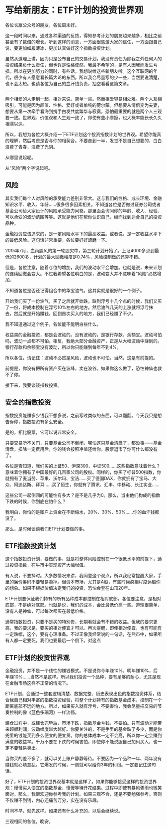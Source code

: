 # 写给新朋友：ETF计划的投资世界观

各位长赢公众号的朋友，各位周末好。

 

这一段时间以来，通过各种渠道的反馈，得知参考计划的朋友越来越多，相比之前甚至有了数倍的增长。听到这样的消息，一方面很感激大家的信任，一方面跟自己说，要更加如履薄冰，更加认真做好这个指数投资计划。


虽然从道理上讲，因为只是公布自己的交易计划，我没有责任为除我之外任何人的投资结果负什么责任，但也许是性格使然，我最不希望的，是有人因我而发生亏损。所以在更加努力的同时，有些话，我想说给这些新朋友听。这个互联网的年代，很少有人愿意看长篇大论的东西。所以我会尽量写的少一些，当然要说清楚，也不会太短。也请各位为自己的血汗钱负责，抽空看看这篇文章。

 
---


两个相爱的人走到一起，相对来说，简单一些。然而相爱容易相处难。两个人互相吸引，可能是因为颜值、性格、爱好或者单纯的荷尔蒙。但想要从情侣变为夫妻，想要从第一次牵手看海到携手白发共度繁华与寂寞，恐怕最重要的就是两个人三观要一致。世界观、价值观和人生观一致了，即使有些小摩擦，也大概率能长长久久相濡以沫。

 

所以，我想为各位大概介绍一下ETF计划这个投资指数计划的世界观。希望你能真的理解，然后考虑是否与你的相契合。不要走到一半，发觉不是自己想要的，白白浪费了青春，浪费了光阴。

 

从哪里说起呢。

 

从“风险”两个字说起吧。



## 风险

其实我们每个人对风险的承受能力差别非常大。这与我们的性格、成长环境、金融知识水平、收入、年龄……很多很多因素相关。不知道各位是否做过证券公司或者基金公司给大家设计的风险承受能力问卷。那里面会询问你的年龄、收入、经验、可以承受的波动范围等等。这就是他们在帮你认识自己，继而找到适合自己的投资品种。

 

金融投资应该追求的，是一定风险水平下的最高收益。或者说，是一定收益水平下的最低风险。这句话非常重要，各位要好好琢磨一下。

 

2015年7月，血雨腥风的第一轮股灾中，第三轮计划开始了。上证4000多点到最低的2600多，计划的最大回撤幅度是0.74%，风险控制做的还算不错。

 

但是，各位注意，随着仓位的增加，我们的波动水平会增加。也就是说，未来计划的连续回撤会变大。不过我希望各位明白的是，波动变大并不意味着“风险”必然增加。

 

不知道各位是否还记得组合中的华宝油气。这其实就是很好的一个例子。

 

开始我们买了一份油气，买了之后就开始跌，跌到浮亏十几个点的时候，我们又买了一份，将成本控制在浮亏10%左右的地方。然后油气几天的上涨就将浮亏抹去，然后就是开始赚钱。回到首次买入的地方，我们已经赚了不少。

 

我不知道通过这个例子，各位能不能明白些什么。

 

权益类的金融投资，都是会波动的。没有波动的，是银行存款、余额宝。波动可怕吗，波动一点都不可怕。相反，我绝大部分金融资产，正是从大幅波动中赚到的。银行存款和余额宝没有波动，所以你只能赚到每年不到4%。

 

所以各位，请记住：波动不必然是风险，波动也不可怕。当然，这是有前提的。

 

前提是，你没有把所有资产买在波峰，卖在波谷。如果你这么做了，恐怕神仙也救不了你。

 

接下来，我要谈谈指数投资。

 

## 安全的指数投资

指数投资能赚多少钱我不想多说，之前写过类似的东西，可以翻翻。今天我只是想告诉你，指数投资有多么安全。

 

是的，相比股票，它可以说非常安全。

 

只要交易所不关门，只要基金公司不倒闭，哪怕这只基金清盘了，都没事——基金清盘，扣除一定费用后，你的钱会按照净值还给你。股票退市了你可什么都没有了。

 

各位是否知道，我们买的上证50、沪深300、中证500……这些指数意味着什么？意味着你拥有了中国最好的几百家公司的股权。同样的，你买了标普500指数，你就拥有了麦当劳、苹果、沃尔玛、宝洁……买了德国DAX，你就拥有了宝马、大众、阿迪达斯、拜耳……买了恒生，你就有了腾讯、汇丰、中移动、长江实业……

 

这些公司一起倒闭的可能性有多大？是不是几乎为0。那么，当由他们构成的指数下跌的时候，你到底在怕什么？

 

我明白，你怕的是账户上资金在不断缩水，20%、30%、50%……你的血汗钱都没了。

 

那么，是时候谈谈我们ETF计划要做的事。

 

## ETF指数投资计划

这个指数投资计划，要做的事，就是将整体风险控制在一个很低水平的前提下，通过投资指数，在牛市中实现资产大幅增值。

 

有人说，不要择时。大多数情况来讲，我同意这个观点，所以我经常提醒大家，手里的廉价筹码不要轻易卖掉。但资本市场，尤其是A股，有些时候疯癫程度远超你的想象。如果不根据价值决定我们的投资，恐怕会套在山顶20年。

 

ETF计划要保证我们持有的所有品种成本都控制在相对底部。各位要注意，是相对底部，不是绝对底部。也就是说，我们的成本，会比最低价高一些。道理很简单，没有人是神仙，可以每次都买在最低价格。

 

通常指数投资，只要不是买的特别贵，长期看就会有不错的收益。但我的要求更高，我的要求是，要买的相对便宜才可以。再次提醒，即使相对便宜，也有可能有一定跌幅，这个，要有心理准备。不过正像我经常说的一句话，在熊市中，如果所有人都一定要死，我们也要最后一个倒下。对这点

 

## ETF计划的投资世界观

金融投资，并不是一个线性的赚钱模式。不是说你今年赚10%，明年赚10%，后年赚10%……当然不是这样。所以我们投资一个品种，要有足够的耐心，尤其是现在金融市场这样不正常的情况下。



ETF计划，会通过一整套逻辑清楚、数据完整、历史表现出色的指数投资体系，结合我自己相对丰富的指数投资经验，将整个计划持有的指数基金成本，控制在一个距离底部不远的地方。所以，如果买入就有浮亏，不要害怕，我会尽量把交易的节奏控制的像《蓝色多瑙河》一样流畅。

 

建仓过程中，或建仓完毕后，市场下跌，指数基金亏钱，不要怕。只有波动才能带来超额利润，波动幅度越大越好。你要关注的，不是手里的基金跌了多少，而是你兜里的钱能买到多么便宜的便宜货。你的总体成本一定不会高，所以你一定会赚到满意的收益率。千万不要在下跌的时候害怕，即使你不能说服自己加码买入，也一定不要轻易卖出。

 

当你买的差不多了，就可以关上账户静静等待。不要因为一个品种一年、两年没有赚钱就心烦意乱。它爆发的时候，一周就可以给你3年的利润。一定要记住这句话。

 

好了，ETF计划的投资世界观基本就是这样了。如果你能够接受这样的投资世界观：慢慢买入便宜的指数基金，慢慢等待开花结果。过程中即使有暴风骤雨也微笑面对，那么，我很欢迎你参考我的计划。如果三观不合，还是不要勉强参考。否则不仅赚不到钱，内心还痛苦万分，实在没有乐趣。

 

时间不早，就先这样。如果还有什么补充的，以后会继续说。



三观相同的各位，晚安。
